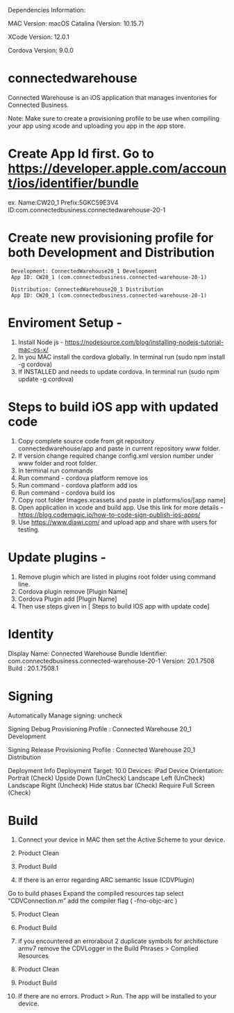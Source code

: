 
Dependencies Information:

MAC Version: macOS Catalina (Version: 10.15.7)

XCode Version: 12.0.1

Cordova Version: 9.0.0


# connectedwarehouse
Connected Warehouse is an iOS application that manages inventories for Connected Business.

Note: Make sure to create a provisioning profile to be use when compiling your app using xcode and uploading you app in the app store.

# Create App Id first. Go to https://developer.apple.com/account/ios/identifier/bundle

   ex. Name:CW20_1
       Prefix:5GKC59E3V4
       ID:com.connectedbusiness.connectedwarehouse-20-1
 
# Create new provisioning profile for both Development and Distribution

     Development: ConnectedWarehouse20_1 Development 
     App ID: CW20_1 (com.connectedbusiness.connected-warehouse-20-1)

     Distribution: ConnectedWarehouse20_1 Distribution
     App ID: CW20_1 (com.connectedbusiness.connected-warehouse-20-1)
     

# Enviroment Setup - 
1. Install Node js - https://nodesource.com/blog/installing-nodejs-tutorial-mac-os-x/
2. In you MAC install the cordova globally. In terminal run (sudo npm install -g cordova)
3. If INSTALLED and needs to update cordova. In terminal run (sudo npm update -g cordova)

# Steps to build iOS app with updated code
1. Copy complete source code from git repository connectedwarehouse/app and paste in current repository www folder.
2. If version change required change config.xml version number under www folder and root folder.
3. In terminal run commands
4. Run command - cordova platform remove ios
5. Run command - cordova platform add ios
6. Run command - cordova build ios
7. Copy root folder Images.xcassets and paste in platforms/ios/[app name]
8. Open application in xcode and build app. Use this link for more details - https://blog.codemagic.io/how-to-code-sign-publish-ios-apps/
9. Use https://www.diawi.com/ and upload app and share with users for testing.

# Update plugins -
1. Remove plugin which are listed in plugins root folder using command line. 
2. Cordova plugin remove [Plugin Name]
3. Cordova Plugin add [Plugin Name]
4. Then use steps given in [ Steps to build IOS app with update code]

# Identity

Display Name: Connected Warehouse
Bundle Identifier: com.connectedbusiness.connected-warehouse-20-1
Version: 20.1.7508
Build  : 20.1.7508.1

# Signing

Automatically Manage signing:  uncheck

Signing Debug
Provisioning Profile : Connected Warehouse 20_1 Development

Signing Release
Provisioning Profile : Connected Warehouse 20_1 Distribution

Deployment Info
Deployment Target: 10.0
Devices: iPad
Device Orientation: Portrait (Check)
                    Upside Down (UnCheck)
                    Landscape Left (UnCheck)
		    Landscape Right (Uncheck)
                    Hide status bar (Check)
		    Require Full Screen (Check)

# Build
1. Connect your device in MAC then set the Active Scheme to your device.

2. Product Clean 
3. Product Build 
4. If there is an error regarding ARC semantic Issue (CDVPlugin)

Go to build phases
Expand the compiled resources tap
select “CDVConnection.m”
add the compiler flag ( -fno-objc-arc )

5. Product Clean 
6. Product Build 


7. if you encountered an errorabout 2 duplicate symbols for architecture armv7 remove the CDVLogger in the Build Phrases > Complied Resources

8. Product Clean 
9. Product Build 

10. If there are no errors. Product > Run. The app will be installed to your device.
